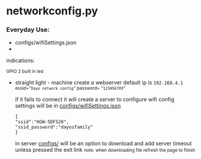 # networkconfig.py
### Everyday Use:
-   configs/wifiSettings.json 
-   
indications:

<small> GPIO 2 built in led</small>
-   straight light - machine create a webserver default ip is `192.168.4.1` <small> essid="`Dayo network config`" password= "`123456789`" </small>

    if it fails to connect it will create a server to configure wifi config settings will be in [configs/wifiSettings.json](configs/wifiSettings.json)
    ```
    {
    "ssid":"HGW-5DF528",
    "ssid_password":"dayosfamily"
    }
    ```

    in server [configs/](configs/) will be an option to download and add server timeout unless pressed the exit link <small> note: when downloading file refresh the page to finish</small>
 